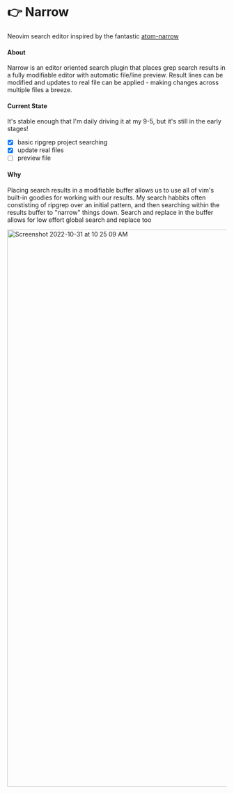 # 👉  Narrow

Neovim search editor inspired by the fantastic [atom-narrow](https://github.com/t9md/atom-narrow)

####  About
Narrow is an editor oriented search plugin that places grep search results in a fully modifiable editor with automatic file/line preview. Result lines can be modified and updates to real file can be applied - making changes across multiple files a breeze. 

#### Current State
It's stable enough that I'm daily driving it at my 9-5, but it's still in the early stages!
- [x] basic ripgrep project searching
- [x] update real files
- [ ] preview file

#### Why
Placing search results in a modifiable buffer allows us to use all of vim's built-in goodies for working with our results. My search habbits often constisting of ripgrep over an initial pattern, and then searching within the results buffer to "narrow" things down. Search and replace in the buffer allows for low effort global search and replace too


<img width="1278" alt="Screenshot 2022-10-31 at 10 25 09 AM" src="https://user-images.githubusercontent.com/1953178/199071499-02bbb561-bff9-4f19-83a1-777288e52834.png">
